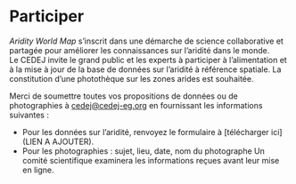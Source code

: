 # Participer

*Aridity World Map* s’inscrit dans une démarche de science collaborative et partagée pour améliorer les connaissances sur l’aridité dans le monde. </br>
Le CEDEJ invite le grand public et les experts à participer à l’alimentation et à la mise à jour de la base de données sur l’aridité à référence spatiale.
La constitution d’une photothèque sur les zones arides est souhaitée.

Merci de soumettre toutes vos propositions de données ou de photographies à [cedej@cedej-eg.org](mailto:cedej@cedej-eg.org) en fournissant les informations suivantes : </br>
- Pour les données sur l’aridité, renvoyez le formulaire à [télécharger ici](LIEN A AJOUTER).
- Pour les photographies : sujet, lieu, date, nom du photographe
Un comité scientifique examinera les informations reçues avant leur mise en ligne.

